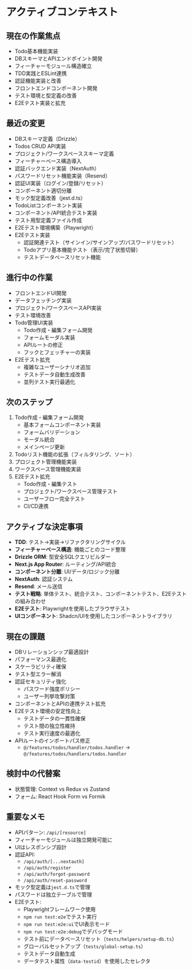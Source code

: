 # アクティブコンテキスト

## 現在の作業焦点
- Todo基本機能実装
- DBスキーマとAPIエンドポイント開発
- フィーチャーモジュール構造確立
- TDD実践とESLint連携
- 認証機能実装と改善
- フロントエンドコンポーネント開発
- テスト環境と型定義の改善
- E2Eテスト実装と拡充

## 最近の変更
- DBスキーマ定義（Drizzle）
- Todos CRUD API実装
- プロジェクト/ワークスペーススキーマ定義
- フィーチャーベース構造導入
- 認証バックエンド実装（NextAuth）
- パスワードリセット機能実装（Resend）
- 認証UI実装（ログイン/登録/リセット）
- コンポーネント適切分離
- モック型定義改善（jest.d.ts）
- TodoListコンポーネント実装
- コンポーネント/API統合テスト実装
- テスト用型定義ファイル作成
- E2Eテスト環境構築（Playwright）
- E2Eテスト実装
  - 認証関連テスト（サインイン/サインアップ/パスワードリセット）
  - Todoアプリ基本機能テスト（表示/完了状態切替）
  - テストデータベースリセット機能

## 進行中の作業
- フロントエンドUI開発
- データフェッチング実装
- プロジェクト/ワークスペースAPI実装
- テスト環境改善
- Todo管理UI実装
  - Todo作成・編集フォーム開発
  - フォームモーダル実装
  - APIルートの修正
  - フックとフェッチャーの実装
- E2Eテスト拡充
  - 複雑なユーザーシナリオ追加
  - テストデータ自動生成改善
  - 並列テスト実行最適化

## 次のステップ
1. Todo作成・編集フォーム開発
   - 基本フォームコンポーネント実装
   - フォームバリデーション
   - モーダル統合
   - メインページ更新
2. Todoリスト機能の拡張（フィルタリング、ソート）
3. プロジェクト管理機能実装
4. ワークスペース管理機能実装
5. E2Eテスト拡充
   - Todo作成・編集テスト
   - プロジェクト/ワークスペース管理テスト
   - ユーザーフロー完全テスト
   - CI/CD連携

## アクティブな決定事項
- **TDD**: テスト→実装→リファクタリングサイクル
- **フィーチャーベース構造**: 機能ごとのコード整理
- **Drizzle ORM**: 型安全SQLクエリビルダー
- **Next.js App Router**: ルーティング/API統合
- **コンポーネント分離**: UI/データ/ロジック分離
- **NextAuth**: 認証システム
- **Resend**: メール送信
- **テスト戦略**: 単体テスト、統合テスト、コンポーネントテスト、E2Eテストの組み合わせ
- **E2Eテスト**: Playwrightを使用したブラウザテスト
- **UIコンポーネント**: Shadcn/UIを使用したコンポーネントライブラリ

## 現在の課題
- DBリレーションシップ最適設計
- パフォーマンス最適化
- スケーラビリティ確保
- テスト型エラー解消
- 認証セキュリティ強化
  - パスワード強度ポリシー
  - ユーザー列挙攻撃対策
- コンポーネントとAPIの連携テスト拡充
- E2Eテスト環境の安定性向上
  - テストデータの一貫性確保
  - テスト間の独立性維持
  - テスト実行速度の最適化
- APIルートのインポートパス修正
  - `@/features/todos/handler/todos.handler` → `@/features/todos/handlers/todos.handler`

## 検討中の代替案
- 状態管理: Context vs Redux vs Zustand
- フォーム: React Hook Form vs Formik

## 重要なメモ
- APIパターン: `/api/[resource]`
- フィーチャーモジュールは独立開発可能に
- UIはレスポンシブ設計
- 認証API:
  - `/api/auth/[...nextauth]`
  - `/api/auth/register`
  - `/api/auth/forgot-password`
  - `/api/auth/reset-password`
- モック型定義は`jest.d.ts`で管理
- パスワードは独立テーブルで管理
- E2Eテスト:
  - Playwrightフレームワーク使用
  - `npm run test:e2e`でテスト実行
  - `npm run test:e2e:ui`でUI表示モード
  - `npm run test:e2e:debug`でデバッグモード
  - テスト前にデータベースリセット（`tests/helpers/setup-db.ts`）
  - グローバルセットアップ（`tests/global-setup.ts`）
  - テストデータ自動生成
  - データテスト属性（`data-testid`）を使用したセレクタ
